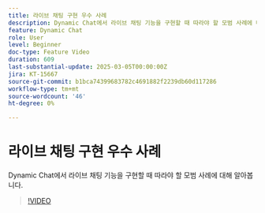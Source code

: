 ```yaml
---
title: 라이브 채팅 구현 우수 사례
description: Dynamic Chat에서 라이브 채팅 기능을 구현할 때 따라야 할 모범 사례에 대해 알아봅니다.
feature: Dynamic Chat
role: User
level: Beginner
doc-type: Feature Video
duration: 609
last-substantial-update: 2025-03-05T00:00:00Z
jira: KT-15667
source-git-commit: b1bca74399683782c4691882f2239db60d117286
workflow-type: tm+mt
source-wordcount: '46'
ht-degree: 0%

---
```



# 라이브 채팅 구현 우수 사례

Dynamic Chat에서 라이브 채팅 기능을 구현할 때 따라야 할 모범 사례에 대해 알아봅니다.

>[!VIDEO](https://video.tv.adobe.com/v/3449714/?learn=on&enablevpops)
